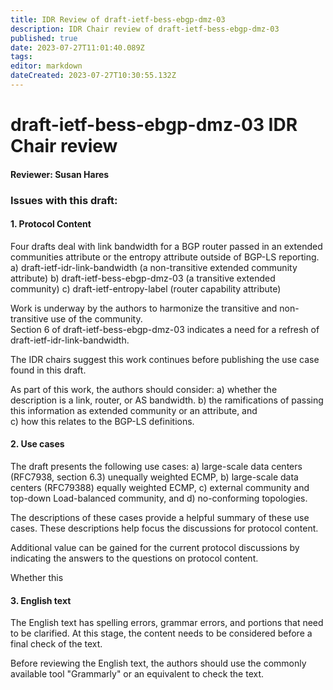 ```yaml
---
title: IDR Review of draft-ietf-bess-ebgp-dmz-03
description: IDR Chair review of draft-ietf-bess-ebgp-dmz-03
published: true
date: 2023-07-27T11:01:40.089Z
tags: 
editor: markdown
dateCreated: 2023-07-27T10:30:55.132Z
---
```


# draft-ietf-bess-ebgp-dmz-03 IDR Chair review

#### Reviewer: Susan Hares

### Issues with this draft: 

#### 1. Protocol Content 
Four drafts deal with link bandwidth for a BGP router passed in an extended communities attribute or the entropy attribute outside of BGP-LS reporting. 
a) draft-ietf-idr-link-bandwidth (a non-transitive extended community attribute)
b) draft-ietf-bess-ebgp-dmz-03 (a transitive extended community)
c) draft-ietf-entropy-label (router capability attribute) 

Work is underway by the authors to harmonize the transitive and non-transitive use of the community.  
Section 6 of draft-ietf-bess-ebgp-dmz-03 indicates a need for a refresh of draft-ietf-idr-link-bandwidth. 

The IDR chairs suggest this work continues before publishing the use case found in this draft.  

As part of this work, the authors should consider:
a) whether the description is a link, router, or AS bandwidth. 
b) the ramifications of passing this information as
  extended community or an attribute, and   
c) how this relates to the BGP-LS definitions. 

#### 2. Use cases 

The draft presents the following use cases: 
a) large-scale data centers (RFC7938, section 6.3) unequally weighted ECMP, 
b) large-scale data centers (RFC79388) equally weighted ECMP, 
c) external community and top-down Load-balanced community, and 
d) no-conforming topologies. 

The descriptions of these cases provide a helpful summary of these use cases.  These descriptions help focus the discussions for protocol content. 

Additional value can be gained for the current protocol discussions by indicating the answers to the questions on protocol content.

Whether this 

#### 3. English text 

The English text has spelling errors, grammar errors, and portions that need to be clarified.  At this stage, the content needs to be considered before a final check of the text. 

Before reviewing the English text, the authors should use the commonly available tool "Grammarly" or an equivalent to check the text.     
